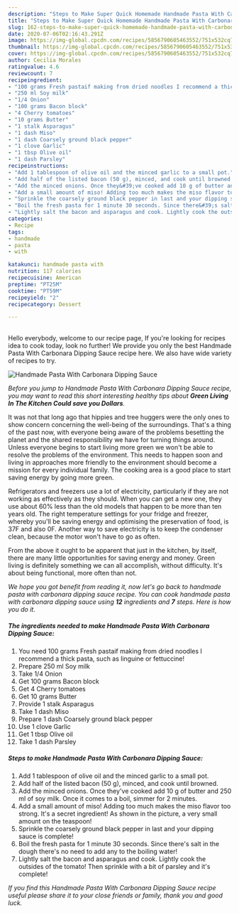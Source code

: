 ```yaml
---
description: "Steps to Make Super Quick Homemade Handmade Pasta With Carbonara Dipping Sauce"
title: "Steps to Make Super Quick Homemade Handmade Pasta With Carbonara Dipping Sauce"
slug: 162-steps-to-make-super-quick-homemade-handmade-pasta-with-carbonara-dipping-sauce
date: 2020-07-06T02:16:43.291Z
image: https://img-global.cpcdn.com/recipes/5856790605463552/751x532cq70/handmade-pasta-with-carbonara-dipping-sauce-recipe-main-photo.jpg
thumbnail: https://img-global.cpcdn.com/recipes/5856790605463552/751x532cq70/handmade-pasta-with-carbonara-dipping-sauce-recipe-main-photo.jpg
cover: https://img-global.cpcdn.com/recipes/5856790605463552/751x532cq70/handmade-pasta-with-carbonara-dipping-sauce-recipe-main-photo.jpg
author: Cecilia Morales
ratingvalue: 4.6
reviewcount: 7
recipeingredient:
- "100 grams Fresh pastaif making from dried noodles I recommend a thick pasta such as linguine or fettuccine"
- "250 ml Soy milk"
- "1/4 Onion"
- "100 grams Bacon block"
- "4 Cherry tomatoes"
- "10 grams Butter"
- "1 stalk Asparagus"
- "1 dash Miso"
- "1 dash Coarsely ground black pepper"
- "1 clove Garlic"
- "1 tbsp Olive oil"
- "1 dash Parsley"
recipeinstructions:
- "Add 1 tablespoon of olive oil and the minced garlic to a small pot."
- "Add half of the listed bacon (50 g), minced, and cook until browned."
- "Add the minced onions. Once they&#39;ve cooked add 10 g of butter and 250 ml of soy milk. Once it comes to a boil, simmer for 2 minutes."
- "Add a small amount of miso! Adding too much makes the miso flavor too strong. It&#39;s a secret ingredient! As shown in the picture, a very small amount on the teaspoon!"
- "Sprinkle the coarsely ground black pepper in last and your dipping sauce is complete!"
- "Boil the fresh pasta for 1 minute 30 seconds. Since there&#39;s salt in the dough there&#39;s no need to add any to the boiling water!"
- "Lightly salt the bacon and asparagus and cook. Lightly cook the outsides of the tomato! Then sprinkle with a bit of parsley and it&#39;s complete!"
categories:
- Recipe
tags:
- handmade
- pasta
- with

katakunci: handmade pasta with 
nutrition: 117 calories
recipecuisine: American
preptime: "PT25M"
cooktime: "PT59M"
recipeyield: "2"
recipecategory: Dessert

---
```

<br>
Hello everybody, welcome to our recipe page, If you're looking for recipes idea to cook today, look no further! We provide you only the best Handmade Pasta With Carbonara Dipping Sauce recipe here. We also have wide variety of recipes to try.
<br>


![Handmade Pasta With Carbonara Dipping Sauce](https://img-global.cpcdn.com/recipes/5856790605463552/751x532cq70/handmade-pasta-with-carbonara-dipping-sauce-recipe-main-photo.jpg)

<i>Before you jump to Handmade Pasta With Carbonara Dipping Sauce recipe, you may want to read this short interesting healthy tips about 
<strong>Green Living In The Kitchen Could save you Dollars</strong>.</i>
</br>

It was not that long ago that hippies and tree huggers were the only ones to show concern concerning the well-being of the surroundings. That's a thing of the past now, with everyone being aware of the problems besetting the planet and the shared responsibility we have for turning things around. Unless everyone begins to start living more green we won't be able to resolve the problems of the environment. This needs to happen soon and living in approaches more friendly to the environment should become a mission for every individual family. The cooking area is a good place to start saving energy by going more green.

Refrigerators and freezers use a lot of electricity, particularly if they are not working as effectively as they should. When you can get a new one, they use about 60% less than the old models that happen to be more than ten years old. The right temperature settings for your fridge and freezer, whereby you'll be saving energy and optimising the preservation of food, is 37F and also 0F. Another way to save electricity is to keep the condenser clean, because the motor won't have to go as often.

From the above it ought to be apparent that just in the kitchen, by itself, there are many little opportunities for saving energy and money. Green living is definitely something we can all accomplish, without difficulty. It's about being functional, more often than not.


<i>We hope you got benefit from reading it, now let's go back to handmade pasta with carbonara dipping sauce recipe. You can cook handmade pasta with carbonara dipping sauce using <strong>12</strong> ingredients and <strong>7</strong> steps. Here is how you do it.
</i>

##### The ingredients needed to make Handmade Pasta With Carbonara Dipping Sauce:

1. You need 100 grams Fresh pastaif making from dried noodles I recommend a thick pasta, such as linguine or fettuccine!
1. Prepare 250 ml Soy milk
1. Take 1/4 Onion
1. Get 100 grams Bacon block
1. Get 4 Cherry tomatoes
1. Get 10 grams Butter
1. Provide 1 stalk Asparagus
1. Take 1 dash Miso
1. Prepare 1 dash Coarsely ground black pepper
1. Use 1 clove Garlic
1. Get 1 tbsp Olive oil
1. Take 1 dash Parsley


##### Steps to make Handmade Pasta With Carbonara Dipping Sauce:

1. Add 1 tablespoon of olive oil and the minced garlic to a small pot.
1. Add half of the listed bacon (50 g), minced, and cook until browned.
1. Add the minced onions. Once they&#39;ve cooked add 10 g of butter and 250 ml of soy milk. Once it comes to a boil, simmer for 2 minutes.
1. Add a small amount of miso! Adding too much makes the miso flavor too strong. It&#39;s a secret ingredient! As shown in the picture, a very small amount on the teaspoon!
1. Sprinkle the coarsely ground black pepper in last and your dipping sauce is complete!
1. Boil the fresh pasta for 1 minute 30 seconds. Since there&#39;s salt in the dough there&#39;s no need to add any to the boiling water!
1. Lightly salt the bacon and asparagus and cook. Lightly cook the outsides of the tomato! Then sprinkle with a bit of parsley and it&#39;s complete!


<i>If you find this Handmade Pasta With Carbonara Dipping Sauce recipe useful please share it to your close friends or family, thank you and good luck.</i>
